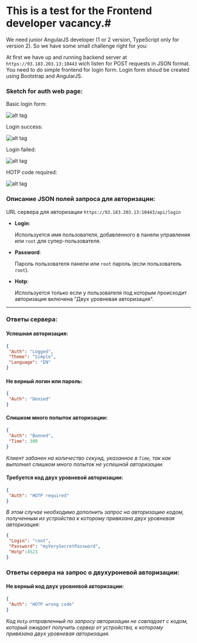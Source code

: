 # This is a test for the Frontend developer vacancy.#
We need junior AngularJS developer (1 or 2 version, TypeScript only for version 2).
So we have some small challenge right for you:

At first we have up and running backend server at `https://93.183.203.13:10443`  wich listen for POST requests in JSON format. You need to do simple frontend for login form. Login form shoud be created using Bootstrap and AngularJS.

### Sketch for auth web page: ###

Basic login form:

![alt tag](https://raw.github.com/geeksteam/VcFrontendTest/sketch/LoginPage.png)

Login success:

![alt tag](https://raw.github.com/geeksteam/VcFrontendTest/sketch/Success.png)

Login failed:

![alt tag](https://raw.github.com/geeksteam/VcFrontendTest/sketch/LoginFailed.png)

HOTP code required:

![alt tag](https://raw.github.com/geeksteam/VcFrontendTest/sketch/HOTPcode.png)


### Описание JSON полей запроса для авторизации: ###
URL сервера для авторизации `https://93.183.203.13:10443/api/login`

* __Login__: 
		
	Используется имя пользователя, добавленного в панели управления или `root` для супер-пользователя.

* __Password__: 
		
	Пароль пользователя панели или `root` пароль (если пользователь `root`).

* __Hotp__: 
		
	Используется только если у пользователя под которым происходит авторизация включена "Двух уровневая авторизация".

***

### Ответы сервера: ###

#### Успешная авторизация: ####
```json
{
 "Auth": "Logged",
 "Theme": "Simple",
 "Language": "EN"
}
```

#### Не верный логин или пароль: ####
```json
{
 "Auth": "Denied"
}
```

#### Слишком много попыток авторизации: ####
```json
{
 "Auth": "Banned",
 "Time": 300
}
```
_Клиент забанен на количество секунд, указанное в `Time`, так как выполнил слишком много попыток не успешной авторизации._

#### Требуется код двух уровневой авторизации: ####
```json
{
 "Auth": "HOTP required"
}
```
_В этом случае необходимо дополнить запрос на  авторизацию кодом, полученным из устройства к которому привязана двух уровневая авторизация:_

```json
{
 "Login": "root",
 "Password": "myVerySecretPassword",
 "Hotp":4523
}
```
### Ответы сервера на запрос о двухуроневой авторизации: ###

#### Не верный код двух уровневой авторизации: ####
```json
{
 "Auth": "HOTP wrong code"
}
```
_Код `Hotp` отправленный по запросу авторизации не совпадает с кодом, который ожидает получить сервер от устройства, к которому привязана двух уровневая авторизация._
